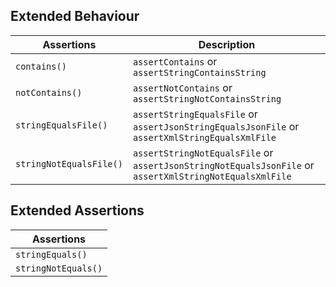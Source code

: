 ## Extended Behaviour
| Assertions              | Description |
| ----------------------- | ----------- |
| `contains()`            | `assertContains` or `assertStringContainsString` |
| `notContains()`         | `assertNotContains` or `assertStringNotContainsString` |
| `stringEqualsFile()`    | `assertStringEqualsFile` or `assertJsonStringEqualsJsonFile` or `assertXmlStringEqualsXmlFile` |
| `stringNotEqualsFile()` | `assertStringNotEqualsFile` or `assertJsonStringNotEqualsJsonFile` or `assertXmlStringNotEqualsXmlFile` |

## Extended Assertions 
| Assertions              |
| ----------------------- | 
| `stringEquals()`        | 
| `stringNotEquals()`     | 
